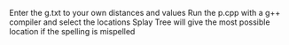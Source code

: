 Enter the g.txt to your own distances and values
Run the p.cpp with a g++ compiler and select the locations
Splay Tree will give the most possible location if the spelling is mispelled
